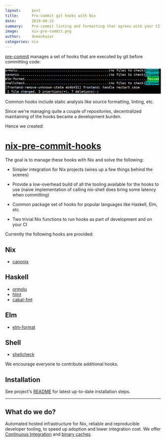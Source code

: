 ```yaml
---
layout:     post
title:      Pre-commit git hooks with Nix
date:       2019-08-22
summary:    Pre-commit linting and formatting that agrees with your CI
image:      nix-pre-commit.png
author:     domenkozar
categories: nix
---
```


[pre-commit](https://pre-commit.com/) manages a set of hooks that are executed by git before committing code:

![pre-commit.png](/images/nix-pre-commit.png)

Common hooks include static analysis like source formatting, linting, etc.

Since we're managing quite a couple of repositories, decentralized maintaining of
the hooks became a development burden.

Hence we created:

# [nix-pre-commit-hooks](https://github.com/hercules-ci/nix-pre-commit-hooks)

The goal is to manage these hooks with Nix and solve the following:

- Simpler integration for Nix projects (wires up a few things behind the scenes)

- Provide a low-overhead build of all the tooling available for the hooks to use
   (naive implementation of calling nix-shell does bring some latency when committing)

- Common package set of hooks for popular languages like Haskell, Elm, etc.

- Two trivial Nix functions to run hooks as part of development and on your CI

Currently the following hooks are provided:


## Nix

- [canonix](https://github.com/hercules-ci/canonix/)

## Haskell

- [ormolu](https://github.com/tweag/ormolu)
- [hlint](https://github.com/ndmitchell/hlint)
- [cabal-fmt](https://github.com/phadej/cabal-fmt)

## Elm

- [elm-format](https://github.com/avh4/elm-format)

## Shell

- [shellcheck](https://github.com/koalaman/shellcheck)

We encourage everyone to contribute additional hooks.

## Installation

See project's [README](https://github.com/hercules-ci/nix-pre-commit-hooks#installation--usage)
for latest up-to-date installation steps.


---

## What do we do?

Automated hosted infrastructure for Nix, reliable and reproducible developer tooling, to speed up adoption and lower integration cost.
We offer [Continuous Integration](https://hercules-ci.com) and [binary caches](https://cachix.org).
